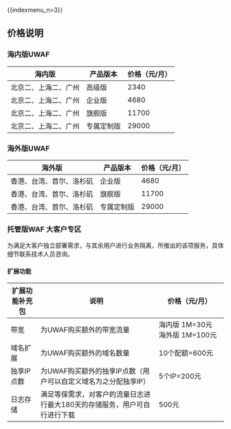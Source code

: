 {{indexmenu_n>3}}

## 价格说明

### 海内版UWAF

| 海内版        | 产品版本  | 价格（元/月） |
| --- | --- | --- |
| 北京二、上海二、广州 | 高级版   | 2340    |
| 北京二、上海二、广州 | 企业版   | 4680    |
| 北京二、上海二、广州 | 旗舰版   | 11700   |
| 北京二、上海二、广州 | 专属定制版 | 29000   |

### 海外版UWAF

| 海外版                           | 产品版本  | 价格（元/月） |
| --- | --- | ---- |
| 香港、台湾、首尔、洛杉矶 | 企业版   | 4680    |
| 香港、台湾、首尔、洛杉矶 | 旗舰版   | 11700   |
| 香港、台湾、首尔、洛杉矶 | 专属定制版 | 29000   |

### 托管版WAF 大客户专区
为满足大客户独立部署需求，与其余用户进行业务隔离，所推出的该项服务，具体细节联系技术人员咨询。

#### 扩展功能

| 扩展功能补充包 | 说明        | 价格（元/月）         |
| --- | --- | --- |
| 带宽      | 为UWAF购买额外的带宽流量| 海内版 1M=30元   海外版 1M=100元 |
| 域名扩展    | 为UWAF购买额外的域名数量  | 10个配额=600元    |
| 独享IP点数  | 为UWAF购买额外的独享IP点数（用户可以自定义域名为之分配独享IP） | 5个IP=200元    |
| 日志存储 | 满足等保需求，对客户的流量日志进行最大180天的存储服务，用户可自行进行下载 | 500元|


